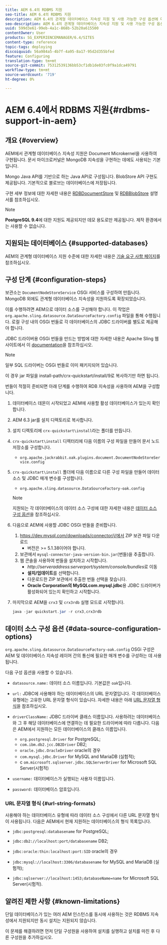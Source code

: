 ```yaml
---
title: AEM 6.4의 RDBMS 지원
seo-title: AEM 6.4의 RDBMS 지원
description: AEM 6.4의 관계형 데이터베이스 지속성 지원 및 사용 가능한 구성 옵션에 대해 알아봅니다.
seo-description: AEM 6.4의 관계형 데이터베이스 지속성 지원 및 사용 가능한 구성 옵션에 대해 알아봅니다.
uuid: 599d3e61-99eb-4a1c-868b-52b20a615500
contentOwner: User
products: SG_EXPERIENCEMANAGER/6.4/SITES
content-type: reference
topic-tags: deploying
discoiquuid: 56a984a5-4b7f-4a95-8a17-95d2d355bfed
feature: Configuring
translation-type: tm+mt
source-git-commit: 75312539136bb53cf1db1de03fc0f9a1dca49791
workflow-type: tm+mt
source-wordcount: '719'
ht-degree: 0%

---
```



# AEM 6.4에서 RDBMS 지원{#rdbms-support-in-aem}

## 개요 {#overview}

AEM에서 관계형 데이터베이스 지속성 지원은 Document Microkernel을 사용하여 구현됩니다. 문서 마이크로커널은 MongoDB 지속성을 구현하는 데에도 사용되는 기본입니다.

Mongo Java API를 기반으로 하는 Java API로 구성됩니다. BlobStore API 구현도 제공됩니다. 기본적으로 블로브는 데이터베이스에 저장됩니다.

구현 세부 정보에 대한 자세한 내용은 [RDBDocumentStore](https://jackrabbit.apache.org/oak/docs/apidocs/org/apache/jackrabbit/oak/plugins/document/rdb/RDBDocumentStore.html) 및 [RDBBlobStore](https://jackrabbit.apache.org/oak/docs/apidocs/org/apache/jackrabbit/oak/plugins/document/rdb/RDBBlobStore.html) 설명서를 참조하십시오.

>[!NOTE]
>
>**PostgreSQL 9.4**&#x200B;에 대한 지원도 제공되지만 데모 용도로만 제공됩니다. 제작 환경에서는 사용할 수 없습니다.

## 지원되는 데이터베이스 {#supported-databases}

AEM의 관계형 데이터베이스 지원 수준에 대한 자세한 내용은 [기술 요구 사항 페이지](/help/sites-deploying/technical-requirements.md)를 참조하십시오.

## 구성 단계 {#configuration-steps}

보관소는 `DocumentNodeStoreService` OSGi 서비스를 구성하여 만듭니다. MongoDB 외에도 관계형 데이터베이스 지속성을 지원하도록 확장되었습니다.

이를 수행하려면 AEM으로 데이터 소스를 구성해야 합니다. 이 작업은 `org.apache.sling.datasource.DataSourceFactory.config` 파일을 통해 수행됩니다. 로컬 구성 내의 OSGi 번들로 각 데이터베이스의 JDBC 드라이버를 별도로 제공해야 합니다.

JDBC 드라이버용 OSGi 번들을 만드는 방법에 대한 자세한 내용은 Apache Sling 웹 사이트에서 이 [documentation](https://wiki.eclipse.org/Create_and_Export_MySQL_JDBC_driver_bundle)을 참조하십시오.

>[!NOTE]
>
>일부 SQL 드라이버는 OSGi 번들로 이미 패키지되어 있습니다.
>
>이 경우 jar 파일을 install-path/crx-quickstart/install/9로 복사하기만 하면 됩니다.

번들이 적절히 준비되면 아래 단계를 수행하여 RDB 지속성을 사용하여 AEM을 구성합니다.

1. 데이터베이스 데몬이 시작되었고 AEM에 사용할 활성 데이터베이스가 있는지 확인합니다.
1. AEM 6.3 jar를 설치 디렉토리로 복사합니다.
1. 설치 디렉토리에 `crx-quickstart\install`라는 폴더를 만듭니다.
1. `crx-quickstart\install` 디렉터리에 다음 이름의 구성 파일을 만들어 문서 노드 저장소를 구성합니다.

   * `org.apache.jackrabbit.oak.plugins.document.DocumentNodeStoreService.config`

1. `crx-quickstart\install` 폴더에 다음 이름으로 다른 구성 파일을 만들어 데이터 소스 및 JDBC 매개 변수를 구성합니다.

   * `org.apache.sling.datasource.DataSourceFactory-oak.config`
   >[!NOTE]
   >
   >지원되는 각 데이터베이스의 데이터 소스 구성에 대한 자세한 내용은 [데이터 소스 구성 옵션](/help/sites-deploying/rdbms-support-in-aem.md#data-source-configuration-options)을 참조하십시오.

1. 다음으로 AEM에 사용할 JDBC OSGi 번들을 준비합니다.

   1. https://dev.mysql.com/downloads/connector/j/에서 ZIP 보관 파일 다운로드
      * 버전은 >= 5.1.38이어야 합니다.
   1. 보관에서 `mysql-connector-java-version-bin.jar`(번들)을 추출합니다.
   1. 웹 콘솔을 사용하여 번들을 설치하고 시작합니다.
      * *http://serveraddress:serverport/system/console/bundles*&#x200B;로 이동
      * **설치/업데이트**&#x200B;를 선택합니다.
      * 다운로드한 ZIP 보관에서 추출한 번들 선택을 찾습니다.
      * **Oracle Corporation의 MySQLcom.mysql.jdbc**&#x200B;용 JDBC 드라이버가 활성화되어 있는지 확인하고 시작합니다.

1. 마지막으로 AEM을 `crx3` 및 `crx3rdb` 실행 모드로 시작합니다.

   ```java
   java -jar quickstart.jar -r crx3,crx3rdb
   ```

## 데이터 소스 구성 옵션 {#data-source-configuration-options}

`org.apache.sling.datasource.DataSourceFactory-oak.config` OSGi 구성은 AEM 및 데이터베이스 지속성 레이어 간의 통신에 필요한 매개 변수를 구성하는 데 사용됩니다.

다음 구성 옵션을 사용할 수 있습니다.

* `datasource.name:` 데이터 소스 이름입니다. 기본값은 `oak`입니다.

* `url:` JDBC에 사용해야 하는 데이터베이스의 URL 문자열입니다. 각 데이터베이스 유형에는 고유한 URL 문자열 형식이 있습니다. 자세한 내용은 아래 [URL 문자열 형식](/help/sites-deploying/rdbms-support-in-aem.md#url-string-formats)을 참조하십시오.

* `driverClassName:` JDBC 드라이버 클래스 이름입니다. 사용하려는 데이터베이스와 그 후 해당 데이터베이스에 연결하는 데 필요한 드라이버에 따라 다릅니다. 다음은 AEM에서 지원하는 모든 데이터베이스의 클래스 이름입니다.

   * `org.postgresql.Driver` for PostgreSQL;
   * `com.ibm.db2.jcc.DB2Driver` DB2;
   * `oracle.jdbc.OracleDriver` oracle의 경우
   * `com.mysql.jdbc.Driver` for MySQL and MariaDB (실험적);
   * c `om.microsoft.sqlserver.jdbc.SQLServerDriver` for Microsoft SQL Server(시험적)

* `username:` 데이터베이스가 실행되는 사용자 이름입니다.

* `password:` 데이터베이스 암호입니다.

### URL 문자열 형식 {#url-string-formats}

사용해야 하는 데이터베이스 유형에 따라 데이터 소스 구성에서 다른 URL 문자열 형식이 사용됩니다. 다음은 AEM에서 현재 지원하는 데이터베이스의 형식 목록입니다.

* `jdbc:postgresql:databasename` for PostgreSQL;

* `jdbc:db2://localhost:port/databasename` DB2;
* `jdbc:oracle:thin:localhost:port:SID` oracle의 경우
* `jdbc:mysql://localhost:3306/databasename` for MySQL and MariaDB (실험적);

* `jdbc:sqlserver://localhost:1453;databaseName=name` for Microsoft SQL Server(시험적).

## 알려진 제한 사항 {#known-limitations}

단일 데이터베이스가 있는 여러 AEM 인스턴스를 동시에 사용하는 것은 RDBMS 지속성에서 지원되지만 동시 설치는 지원되지 않습니다.

이 문제를 해결하려면 먼저 단일 구성원을 사용하여 설치를 실행하고 설치를 마친 후 다른 구성원을 추가하십시오.

